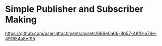 # Simple Publisher and Subscriber Making


https://github.com/user-attachments/assets/686e0a66-9b57-48f0-a74e-491654a8ef95

